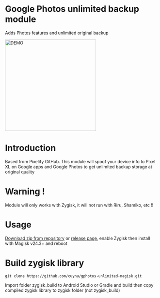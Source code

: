 # Google Photos unlimited backup module
Adds Photos features and unlimited original backup

<a href="https://github.com/cuynu/gphotos-unlimited-magisk#usage">
<img alt="DEMO" src="https://github.com/cuynu/gphotos-unlimited-magisk/assets/90895715/154b2d25-6341-4131-a70f-99a8a0d1740e" width="300" height="300" />
</a>

</p>

# Introduction 
Based from Pixelify GitHub. This module will spoof your device info to Pixel XL on Google apps and Google Photos to get unlimited backup storage at original quality

# Warning !
Module will only works with Zygisk, it will not run with Riru, Shamiko, etc !!

# Usage 
[Download zip from repository](https://github.com/cuynu/gphotos-unlimited-magisk/archive/refs/heads/master.zip) or [release page](https://github.com/cuynu/gphotos-unlimited-magisk/releases), enable Zygisk then install with Magisk v24.3+ and reboot

# Build zygisk library
`git clone https://github.com/cuynu/gphotos-unlimited-magisk.git`

Import folder zygisk_build to Android Studio or Gradle and build then copy compiled zygisk library to zygisk folder (not zygisk_build)
